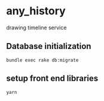 # any_history
drawing timeline service

## Database initialization
```
bundle exec rake db:migrate
```

## setup front end libraries
```
yarn
```

